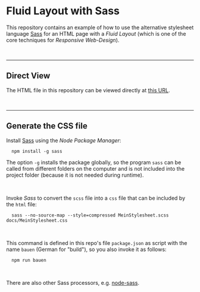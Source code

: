 # Fluid Layout with Sass #

This repository contains an example of how to use the alternative stylesheet language [Sass](https://en.wikipedia.org/wiki/Sass_(stylesheet_language))
for an HTML page with a *Fluid Layout* (which is one of the core techniques for *Responsive Web-Design*).

<br>

----

## Direct View ##

The HTML file in this repository can be viewed directly at [this URL](https://mdecker-mobilecomputing.github.io/CSS_mit_Sass/index.html).

<br>

----

## Generate the CSS file ##

Install [Sass](https://www.npmjs.com/package/sass) using the *Node Package Manager*:
````
  npm install -g sass
````
The option `-g` installs the package globally, so the program `sass` can be called from different folders on the computer and is not included into the project folder (because it is not needed during runtime).

<br>

Invoke *Sass* to convert the `scss` file into a `css` file that can be included by the `html` file:
````
  sass --no-source-map --style=compressed MeinStylesheet.scss docs/MeinStylesheet.css
````

<br>

This command is defined in this repo's file `package.json` as script with the name `bauen` (German for "build"), so you also invoke it as follows:
````
  npm run bauen
````

<br>

There are also other Sass processors, e.g. [node-sass](https://www.npmjs.com/package/node-sass).
